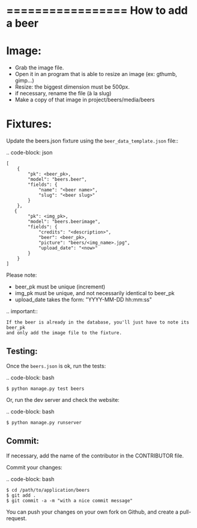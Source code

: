 =================
How to add a beer
=================

Image:
======

* Grab the image file.
* Open it in an program that is able to resize an image (ex: gthumb, gimp...)
* Resize: the biggest dimension must be 500px.
* if necessary, rename the file (à la slug)
* Make a copy of that image in project/beers/media/beers


Fixtures:
=========

Update the beers.json fixture using the ``beer_data_template.json`` file::

.. code-block: json

    [
        {
            "pk": <beer_pk>,
            "model": "beers.beer",
            "fields": {
                "name": "<beer name>",
                "slug": "<beer slug>"
            }
        },
       {
            "pk": <img_pk>,
            "model": "beers.beerimage",
            "fields": {
                "credits": "<description>",
                "beer": <beer_pk>,
                "picture": "beers/<img_name>.jpg",
                "upload_date": "<now>"
            }
        }
    ]

Please note:

* beer_pk must be unique (increment)
* img_pk must be unique, and not necessarily identical to beer_pk
* upload_date takes the form: "YYYY-MM-DD hh:mm:ss"

.. important::

    If the beer is already in the database, you'll just have to note its beer_pk
    and only add the image file to the fixture.


Testing:
--------

Once the ``beers.json`` is ok, run the tests:

.. code-block: bash

    $ python manage.py test beers

Or, run the dev server and check the website:

.. code-block: bash

    $ python manage.py runserver

Commit:
-------

If necessary, add the name of the contributor in the CONTRIBUTOR file.

Commit your changes:

.. code-block: bash

    $ cd /path/to/application/beers
    $ git add .
    $ git commit -a -m "with a nice commit message"

You can push your changes on your own fork on Github, and create a pull-request.

